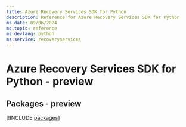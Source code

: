 ```yaml
---
title: Azure Recovery Services SDK for Python
description: Reference for Azure Recovery Services SDK for Python
ms.date: 09/06/2024
ms.topic: reference
ms.devlang: python
ms.service: recoveryservices
---
```

# Azure Recovery Services SDK for Python - preview
## Packages - preview
[!INCLUDE [packages](recovery-services-index.md)]